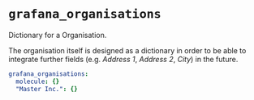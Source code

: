 # `grafana_organisations`

Dictionary for a Organisation. 

The organisation itself is designed as a dictionary in order to be able to integrate further fields
(e.g. *Address 1*, *Address 2*, *City*) in the future.


```yaml
grafana_organisations:
  molecule: {}
  "Master Inc.": {}
```
